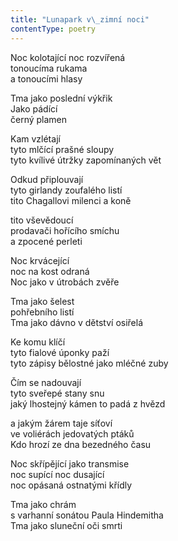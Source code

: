 ```yaml
---
title: "Lunapark v\_zimní noci"
contentType: poetry
---
```


<section>

Noc kolotající noc rozvířená  
tonoucíma rukama  
a tonoucími hlasy

Tma jako poslední výkřik  
Jako pádící  
černý plamen

Kam vzlétají  
tyto mlčící prašné sloupy  
tyto kvílivé útržky zapomínaných vět

Odkud připlouvají  
tyto girlandy zoufalého listí  
tito Chagallovi milenci a koně

tito vševědoucí  
prodavači hořícího smíchu  
a zpocené perleti

Noc krvácející  
noc na kost odraná  
Noc jako v útrobách zvěře

Tma jako šelest  
pohřebního listí  
Tma jako dávno v dětství osiřelá

Ke komu klíčí  
tyto fialové úponky paží  
tyto zápisy bělostné jako mléčné zuby

Čím se nadouvají  
tyto sveřepé stany snu  
jaký lhostejný kámen to padá z hvězd

a jakým žárem taje síťoví  
ve voliérách jedovatých ptáků  
Kdo hrozí ze dna bezedného času

Noc skřípějící jako transmise  
noc supící noc dusající  
noc opásaná ostnatými křídly

Tma jako chrám  
s varhanní sonátou Paula Hindemitha  
Tma jako sluneční oči smrti

</section>
